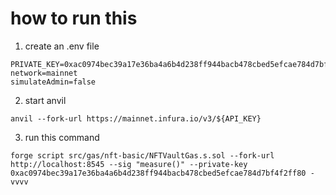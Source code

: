 # how to run this

1. create an .env file
```
PRIVATE_KEY=0xac0974bec39a17e36ba4a6b4d238ff944bacb478cbed5efcae784d7bf4f2ff80
network=mainnet
simulateAdmin=false
```
2. start anvil
```
anvil --fork-url https://mainnet.infura.io/v3/${API_KEY}
```
3. run this command
```
forge script src/gas/nft-basic/NFTVaultGas.s.sol --fork-url http://localhost:8545 --sig "measure()" --private-key 0xac0974bec39a17e36ba4a6b4d238ff944bacb478cbed5efcae784d7bf4f2ff80 -vvvv
```
